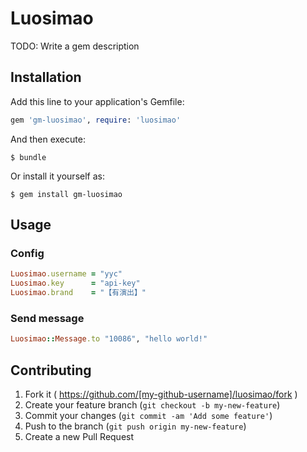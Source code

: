 # Luosimao

TODO: Write a gem description

## Installation

Add this line to your application's Gemfile:

```ruby
gem 'gm-luosimao', require: 'luosimao'
```

And then execute:

    $ bundle

Or install it yourself as:

    $ gem install gm-luosimao

## Usage
### Config
```ruby
Luosimao.username = "yyc"
Luosimao.key      = "api-key"
Luosimao.brand    = "【有演出】"
```
### Send message
```ruby
Luosimao::Message.to "10086", "hello world!"
```
## Contributing

1. Fork it ( https://github.com/[my-github-username]/luosimao/fork )
2. Create your feature branch (`git checkout -b my-new-feature`)
3. Commit your changes (`git commit -am 'Add some feature'`)
4. Push to the branch (`git push origin my-new-feature`)
5. Create a new Pull Request
